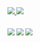 
<div>
  <a href="https://github.com/amaroesteves">
  <img height:"180em" src="https://github-readme-stats.vercel.app/api?username=amaroesteves&show_icons=true&theme=dracula&include_all_commits=true&count_private_true"/>
  <img height:"180em" src="https://github-readme-stats.vercel.app/api/top-langs/?username=amaroesteves&layout=compact&langs_count=16&theme=dracula"/>
</div>

##
<div>
  <a href="www.linkedin.com/in/amaro-rafael-esteves-59227968"><img src="https://img.shields.io/badge/LinkedIn-0077B5?style=for-the-badge&logo=linkedin&logoColor=white" target="_blank"></a>
  <a href="mailto:amaro.esteves@outlook.com"><img src="https://img.shields.io/badge/Microsoft_Outlook-0078D4?style=for-the-badge&logo=microsoft-outlook&logoColor=white" target="_blank"></a>
  <a href="https://www.instagram.com/amaroesteves"><img src="https://img.shields.io/badge/Instagram-E4405F?style=for-the-badge&logo=instagram&logoColor=white" target="_blank"></a>
</div>
